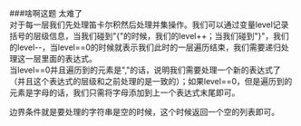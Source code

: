 ###啥啊这题 太难了  
对于每一层我们先处理笛卡尔积然后处理并集操作。我们可以通过变量level记录括号的层级信息，当我们碰到"{"的时候，我们的level++；当我们碰到"}"，我们的level--，当level==0的时候就表示我们此时的一层遍历结束，我们需要递归处理这一层里面的表达式。  
当level==0并且遍历到的元素是","的话，说明我们需要处理一个新的表达式了（并且这个表达式的层级和之前处理的是一致的）；如果level==0，但是遍历到的元素是字母的话，我们只需将字母添加到上一个表达式末尾即可。

边界条件就是要处理的字符串是空的时候，这个时候返回一个空的列表即可。
